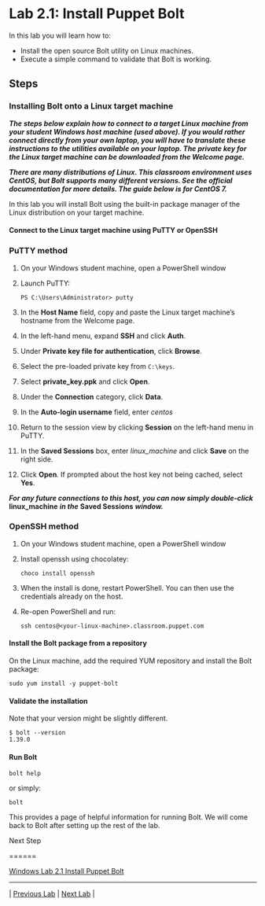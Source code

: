 # Lab 2.1: Install Puppet Bolt

In this lab you will learn how to:

* Install the open source Bolt utility on Linux machines.
* Execute a simple command to validate that Bolt is working.

## Steps

### Installing Bolt onto a **Linux** target machine

**_The steps below explain how to connect to a target Linux machine from your student Windows host machine (used above). If you would rather connect directly from your own laptop, you will have to translate these instructions to the utilities available on your laptop. The private key for the Linux target machine can be downloaded from the Welcome page._**

**_There are many distributions of Linux. This classroom environment uses CentOS, but Bolt supports many different versions. See the official documentation for more details. The guide below is for CentOS 7._**

In this lab you will install Bolt using the built-in package manager of the Linux distribution on your target machine.

#### Connect to the Linux target machine using PuTTY or OpenSSH

### PuTTY method

1. On your Windows student machine, open a PowerShell window
1. Launch PuTTY:

   ```PS C:\Users\Administrator> putty```

1. In the **Host Name** field, copy and paste the Linux target machine’s hostname from the Welcome page.
1. In the left-hand menu, expand **SSH** and click **Auth**.
1. Under **Private key file for authentication**, click **Browse**.
1. Select the pre-loaded private key from `C:\keys`.
1. Select **private_key.ppk** and click **Open**.
1. Under the **Connection** category, click **Data**.
1. In the **Auto-login username** field, enter *centos*
1. Return to the session view by clicking **Session** on the left-hand menu in PuTTY.
1. In the **Saved Sessions** box, enter *linux_machine* and click **Save** on the right side.
1. Click **Open**. If prompted about the host key not being cached, select **Yes**.

**_For any future connections to this host, you can now simply double-click_** **linux_machine** **_in the_** **Saved Sessions** **_window._**

### OpenSSH method

1. On your Windows student machine, open a PowerShell window
1. Install openssh using chocolatey:

   ```choco install openssh```

1. When the install is done, restart PowerShell. You can then use the credentials already on the host.
1. Re-open PowerShell and run:

   ```ssh centos@<your-linux-machine>.classroom.puppet.com```

#### Install the Bolt package from a repository

On the Linux machine, add the required YUM repository and install the Bolt package:

```sudo yum install -y puppet-bolt```

#### Validate the installation

Note that your version might be slightly different.

```plaintext
$ bolt --version
1.39.0
```

#### Run Bolt

```bolt help```

or simply:

```bolt```

This provides a page of helpful information for running Bolt. We will come back to Bolt after setting up the rest of the lab.

Next Step

======

[Windows Lab 2.1 Install Puppet Bolt](../../Windows/lab-02.1-Install-Puppet-Bolt)

---

|  [Previous Lab](../lab-01.1-Puppet-product-overview)  |  [Next Lab](../lab-02.2-Running-Bolt-Commands)  |
